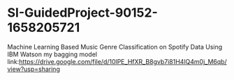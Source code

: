 # SI-GuidedProject-90152-1658205721
Machine Learning Based Music Genre Classification on Spotify Data Using IBM Watson
my bagging model link:https://drive.google.com/file/d/10lPE_HfXR_B8gvb7i81H4lQ4m0j_M6qb/view?usp=sharing

